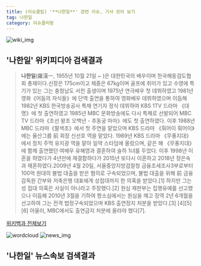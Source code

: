 ```yaml
---
title: (이슈클립) '**나한일**' 관련 이슈, 기사 모아 보기
tag: 나한일
category: 이슈클리핑
---
```

![wiki_img](https://user-images.githubusercontent.com/42597476/44503234-41136a80-a6d0-11e8-9071-6fc6418eafe4.png)
## **'**나한일**'** 위키피디아 검색결과
>**나한일**(羅漢一, 1955년 10월 21일 ~ )은 대한민국의 배우이며 한국해동검도협회 총재이다.신장은 175cm이고 체중은 67kg이며 골프에 취미가 있고 수영에 특기가 있는 그는 충청남도 서천 출생이며 1975년 연극배우 첫 데뷔하였고 1981년 영화《어둠의 자식들》에 단역 출연을 통하여 영화배우 데뷔하였으며 이듬해 1982년 KBS 한국방송공사 특채 연기자 정식 데뷔하여 KBS 1TV 드라마 《대명》에 첫 출연하였고 1985년 MBC 문화방송에도 다시 특채로 선발되어 MBC TV 드라마《조선 왕조 오백년 - 추동궁 마마》에도 첫 출연하였다. 이후 1988년 MBC 드라마《팔색조》에서 첫 주연을 맡았으며 KBS 드라마 《훠어이 훠어이》에는 율산그룹 前 회장 신선호 역을 맡았다. 1989년 KBS 드라마 《무풍지대》에서 정치 주먹 유지광 역을 맡아 일약 스타덤에 올랐으며, 같은 해 《무풍지대》에 함께 출연했던 여배우 유혜영과 결혼하여 슬하 1녀를 두었다. 이후 1998년 이혼을 하였다가 4년만에 재결합하다가 2015년 또다시 이혼하고 2018년 정은숙과 재혼하였다.2009년 4월 20일, 서울중앙지방검찰청 금융조세조사3부로부터 100억 원대의 불법 대출을 받은 혐의로 구속되었으며, 불법 대출을 위해 前 금융감독원 간부와 저축은행 대표에게 성접대까지 한 의혹을 받았다.[1] 하지만 그는 성 접대 의혹은 사실이 아니라고 주장했다.[2] 원심 재판부는 집행유예를 선고했으나 이듬해 2010년 3월을 기하여 항소심에서는 원심을 깨고 징역 2년 6개월을 선고하여 그는 전격 법정구속되었으며 KBS 출연정지 처분을 받았다.[3] [4][5] [6] 아울러, MBC에서도 출연금지 처분에 올라야 했다[7].

<a href="https://ko.wikipedia.org/wiki/나한일" target="_blank">위키백과 전체보기</a>

![wordcloud](https://s3.ap-northeast-2.amazonaws.com/lyrics101-wordcloud/2018-09-21-1537492556.png)
![news_img](https://user-images.githubusercontent.com/42597476/44507050-1206f400-a6e4-11e8-8d98-7ffbfebb353f.png)
## **'**나한일**'** 뉴스속보 검색결과


